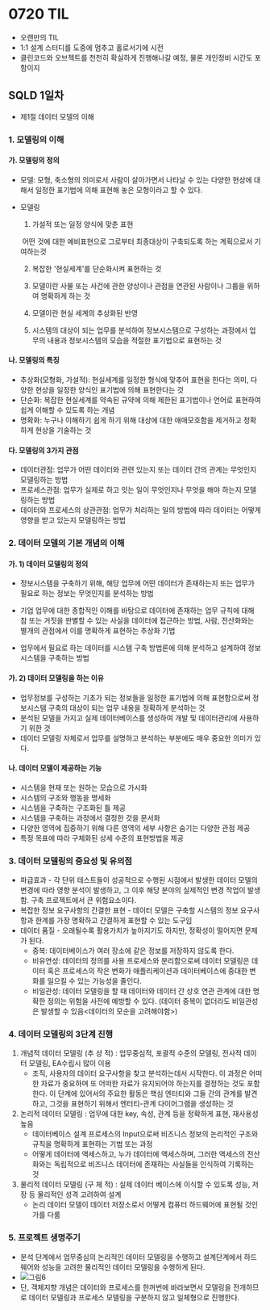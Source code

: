 # 0720 TIL

- 오랜만의 TIL
- 1:1 설계 스터디를 도중에 멈추고 홀로서기에 시전
- 클린코드와 오브젝트를 천천히 확실하게 진행해나갈 예정, 물론 개인정비 시간도 포함이지



## SQLD 1일차

- 제1절 데이터 모델의 이해

### 1. 모델링의 이해

#### 가. 모델링의 정의

- 모델: 모형, 축소형의 의미로서 사람이 살아가면서 나타날 수 있는 다양한 현상에 대해서 일정한 표기법에 의해 표현해 놓은 모형이라고 할 수 있다.

- 모델링

  1) 가설적 또는 일정 양식에 맞춘 표현

  ​	어떤 것에 대한 예비표현으로 그로부터 최종대상이 구축되도록 하는 계획으로서 기여하는것

  2) 복잡한 '현실세계'를 단순화시켜 표현하는 것

  3) 모델이란 사물 또는 사건에 관한 양상이나 관점을 연관된 사람이나 그룹을 위하여 명확하게 하는 것

  4) 모델이란 현실 세계의 추상화된 반영

  5) 시스템의 대상이 되는 업무를 분석하여 정보시스템으로 구성하는 과정에서 업무의 내용과 정보시스템의 모습을 적절한 표기법으로 표현하는 것

#### 나. 모델링의 특징

- 추상화(모형화, 가설적): 현실세계를 일정한 형식에 맞추어 표현을 한다는 의미, 다양한 현상을 일정한 양식인 표기법에 의해 표현한다는 것
- 단순화: 복잡한 현실세계를 약속된 규약에 의해 제한된 표기법이나 언어로 표현하여 쉽게 이해할 수 있도록 하는 개념
- 명확화: 누구나 이해하기 쉽게 하기 위해 대상에 대한 애매모호함을 제거하고 정확하게 현상을 기술하는 것

#### 다. 모델링의 3가지 관점

- 데이터관점: 업무가 어떤 데이터와 관련 있는지 또는 데이터 간의 관계는 무엇인지 모델링하는 방법
- 프로세스관점: 업무가 실제로 하고 잇는 일이 무엇인지나 무엇을 해야 하는지 모델링하는 방법
- 데이터와 프로세스의 상관관점: 업무가 처리하는 일의 방법에 따라 데이터는 어떻게 영향을 받고 있는지 모델링하는 방법

### 2. 데이터 모델의 기본 개념의 이해

#### 가. 1) 데이터 모델링의 정의

- 정보시스템을 구축하기 위해, 해당 업무에 어떤 데이터가 존재하는지 또는 업무가 필요로 하는 정보는 무엇인지를 분석하는 방법
- 기업 업무에 대한 종합적인 이해를 바탕으로 데이터에 존재하는 업무 규칙에 대해 참 또는 거짓을 판별할 수 있는 사실을 데이터에 접근하는 방법, 사람, 전산화와는 별개의 관점에서 이를 명확하게 표현하는 추상화 기법

- 업무에서 필요로 하는 데이터를 시스템 구축 방법론에 의해 분석하고 설계하여 정보시스템을 구축하는 방법

#### 가. 2) 데이터 모델링을 하는 이유

- 업무정보를 구성하는 기초가 되는 정보들을 일정한 표기법에 의해 표현함으로써 정보시스템 구축의 대상이 되는 업무 내용을 정확하게 분석하는 것
- 분석된 모델을 가지고 실제 데이터베이스를 생성하여 개발 및 데이터관리에 사용하기 위한 것
- 데이터 모델링 자체로서 업무를 설명하고 분석하는 부분에도 매우 중요한 의미가 있다.

#### 나. 데이터 모델이 제공하는 기능

- 시스템을 현재 또는 원하는 모습으로 가시화
- 시스템의 구조와 행동을 명세화
- 시스템을 구축하는 구조화된 틀 제공
- 시스템을 구축하는 과정에서 결정한 것을 문서화
- 다양한 영역에 집중하기 위해 다른 영역의 세부 사항은 숨기는 다양한 관점 제공
- 특정 목표에 따라 구체화된 상세 수준의 표현방법을 제공

### 3. 데이터 모델링의 중요성 및 유의점

- 파급효과 - 각 단위 테스트들이 성공적으로 수행된 시점에서 발생한 데이터 모델의 변경에 따라 영향 분석이 발생하고, 그 이후 해당 분야의 실제적인 변경 작업이 발생함. 구축 프로젝트에서 큰 위험요소이다.
- 복잡한 정보 요구사항의 간결한 표현 - 데이터 모델은 구축할 시스템의 정보 요구사항과 한계를 가장 명확하고 간결하게 표현할 수 있는 도구임
- 데이터 품질 - 오래될수록 활용가치가 높아지기도 하지만, 정확성이 떨어지면 문제가 된다.
  - 중복: 데이터베이스가 여러 장소에 같은 정보를 저장하지 않도록 한다.
  - 비유연성: 데이터의 정의를 사용 프로세스와 분리함으로써 데이터 모델링은 데이터 혹은 프로세스의 작은 변화가 애플리케이션과 데이터베이스에 중대한 변화를 일으킬 수 있는 가능성을 줄인다.
  - 비일관성: 데이터 모델링을 할 때 데이터와 데이터 간 상호 연관 관계에 대한 명확한 정의는 위험을 사전에 예방할 수 있다. (데이터 중복이 없더라도 비일관성은 발생할 수 있음<데이터의 모순을 고려해야함>)

### 4. 데이터 모델링의 3단계 진행

1. 개념적 데이터 모델링 (추 상 적) : 업무중심적, 포괄적 수준의 모델링, 전사적 데이터 모델링, EA수립시 많이 이용
   - 조직, 사용자의 데이터 요구사항을 찾고 분석하는데서 시작한다. 이 과정은 어떠한 자료가 중요하며 또 어떠한 자료가 유지되어야 하는지를 결정하는 것도 포함한다. 이 단계에 있어서의 주요한 활동은 핵심 엔터티와 그들 간의 관계를 발견하고, 그것을 표현하기 위해서 엔터티-관계 다이어그램을 생성하는 것
2. 논리적 데이터 모델링 : 업무에 대한 key, 속성, 관계 등을 정확하게 표현, 재사용성 높음
   - 데이터베이스 설계 프로세스의 Input으로써 비즈니스 정보의 논리적인 구조와 규칙을 명확하게 표현하는 기법 또는 과정
   - 어떻게 데이터에 액세스하고, 누가 데이터에 액세스하며, 그러한 액세스의 전산화와는 독립적으로 비즈니스 데이터에 존재하는 사실들을 인식하여 기록하는 것
3. 물리적 데이터 모델링 (구 체 적) : 실제 데이터 베이스에 이식할 수 있도록 성능, 저장 등 물리적인 성격 고려하여 설계
   - 논리 데이터 모델이 데이터 저장소로서 어떻게 컴퓨터 하드웨어에 표현될 것인가를 다룸

### 5. 프로젝트 생명주기

- 분석 단계에서 업무중심의 논리적인 데이터 모델링을 수행하고 설계단계에서 하드웨어와 성능을 고려한 물리적인 데이터 모델링을 수행하게 된다.
- ![그림6](http://www.dbguide.net/publishing/img/knowledge/SQL_006.jpg)
- 단, 객체지향 개념은 데이터와 프로세스를 한꺼번에 바라보면서 모델링을 전개하므로 데이터 모델링과 프로세스 모델링을 구분하지 않고 일체형으로 진행한다.



